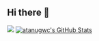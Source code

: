 ## Hi there 👋
<img src="https://user-images.githubusercontent.com/73097560/115834477-dbab4500-a447-11eb-908a-139a6edaec5c.gif">
  <a href="https://awesome-github-stats.azurewebsites.net/index.html??cardType=github&theme=github-dark&preferLogin=false">    <img  alt="atanugwc's GitHub Stats" src="https://awesome-github-stats.azurewebsites.net/user-stats/atanugwc?cardType=github&theme=github-dark&preferLogin=false" />  </a>
<!--
**atanugwc/atanugwc** is a ✨ _special_ ✨ repository because its `README.md` (this file) appears on your GitHub profile.

Here are some ideas to get you started:

- 🔭 I’m currently working on ...
- 🌱 I’m currently learning ...
- 👯 I’m looking to collaborate on ...
- 🤔 I’m looking for help with ...
- 💬 Ask me about ...
- 📫 How to reach me: ...
- 😄 Pronouns: ...
- ⚡ Fun fact: ...
-->

